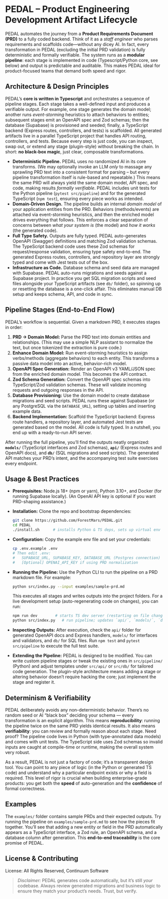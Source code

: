 


# PEDAL – Product Engineering Development Artifact Lifecycle

PEDAL automates the journey from a **Product Requirements Document (PRD)** to a fully coded backend.  Think of it as a *staff engineer* who parses requirements and scaffolds code—without any dicey AI. In fact, every transformation in PEDAL (excluding the initial PRD validation) is fully deterministic and formally verifiable.  The system runs as a **modular pipeline**: each stage is implemented in code (Typescript/Python core, see below) and output is predictable and auditable.  This makes PEDAL ideal for product-focused teams that demand both speed and rigor.

## Architecture & Design Principles

PEDAL’s **core is written in Typescript** and orchestrates a sequence of pipeline stages.  Each stage takes a well-defined input and produces a verifiable output.  For example, one stage generates the domain model; another runs *event-storming* heuristics to attach behaviors to entities; subsequent stages emit an OpenAPI spec and Zod schemas; then the database (Supabase) is provisioned and seeded; finally, a TypeScript backend (Express routes, controllers, and tests) is scaffolded.  All generated artifacts live in a parallel TypeScript project that handles API routing, controllers, and tests.  Because every step is just code, you can inspect, swap out, or extend any stage (plugin-style) without breaking the chain.  In short: **no black-box magic**, just clear, composable transformations.

* **Deterministic Pipeline.** PEDAL uses no randomized AI in its core transforms.  (We may optionally invoke an LLM *only* to massage any sprawling PRD text into a consistent format for parsing – but every pipeline transformation itself is rule-based and repeatable.)  This means the same PRD will always yield the same domain model, API spec, and code, making results *formally verifiable*. PEDAL includes unit tests for the Python pipeline (`pytest src/pipeline`) and for the generated TypeScript (`npm test`), ensuring every piece works as intended.
* **Domain-Driven Design.** The pipeline builds an internal *domain model* of your application entities from the PRD.  Behaviors (methods/events) are attached via event-storming heuristics, and then the enriched model drives everything that follows.  This enforces a clear separation of concerns between *what your system is* (the model) and *how it works* (the generated code).
* **Full Type Safety.** Outputs are fully typed. PEDAL auto-generates OpenAPI (Swagger) definitions and matching Zod validation schemas.  The TypeScript backend code uses these Zod schemas for request/response validation, ensuring type safety end-to-end.  The generated Express routes, controllers, and repository layer are strongly typed and come with Jest tests out of the box.
* **Infrastructure as Code.** Database schema and seed data are managed with Supabase. PEDAL auto-runs migrations and seeds against a Supabase project.  In practice you get SQL migration scripts and seed files alongside your TypeScript artifacts (see `db/` folder), so spinning up or resetting the database is a one-click affair. This eliminates manual DB setup and keeps schema, API, and code in sync.

## Pipeline Stages (End‑to‑End Flow)

PEDAL’s workflow is sequential.  Given a markdown PRD, it executes stages in order:

1. **PRD → Domain Model:** Parse the PRD text into domain entities and relationships. (This may use a simple NLP assistant to normalize the text, but once tokenized the extraction is pure code.)
2. **Enhance Domain Model:** Run event-storming heuristics to assign verbs/methods (aggregate behaviors) to each entity. This transforms a passive data model into an active, behavior-rich model.
3. **OpenAPI Spec Generation:** Render an OpenAPI v3 YAML/JSON spec from the enriched domain model. This becomes the API contract.
4. **Zod Schema Generation:** Convert the OpenAPI spec schemas into TypeScript/Zod validation schemas. These will validate incoming requests and outgoing responses in the API.
5. **Database Provisioning:** Use the domain model to create database migrations and seed scripts. PEDAL runs these against Supabase (or any PostgreSQL via the `DATABASE_URL`), setting up tables and inserting example data.
6. **Backend Implementation:** Scaffold the TypeScript backend: Express route handlers, a repository layer, and automated Jest tests are generated based on the model. All code is fully typed. In a nutshell, you end up with a ready-to-run API server.

After running the full pipeline, you’ll find the outputs neatly organized: **`models/`** (TypeScript interfaces and Zod schemas), **`api/`** (Express routes and OpenAPI docs), and **`db/`** (SQL migrations and seed scripts).  The generated API matches your PRD’s intent, and the accompanying test suite exercises every endpoint.

## Usage & Best Practices

* **Prerequisites:** Node.js 18+ (npm or yarn), Python 3.10+, and Docker (for running Supabase locally).  (An OpenAI API key is optional if you want PRD-shaping assistance.)
* **Installation:** Clone the repo and bootstrap dependencies:

  ```bash
  git clone https://github.com/ForestMars/PEDAL.git  
  cd PEDAL  
  ./install.sh      # installs Python & TS deps, sets up virtual env and tooling
  ```
* **Configuration:** Copy the example env file and set your credentials:

  ```bash
  cp .env.example .env
  # Then edit .env:
  #   SUPABASE_URL, SUPABASE_KEY, DATABASE_URL (Postgres connection) 
  #   [Optional] OPENAI_API_KEY if using PRD normalization
  ```
* **Running the Pipeline:** Use the Python CLI to run the pipeline on a PRD markdown file. For example:

  ```bash
  python src/index.py --input examples/sample-prd.md
  ```

  This executes all stages and writes outputs into the project folders. For a live development setup (auto-regenerating code on changes), you can run:

  ```bash
  npm run dev        # starts TS dev server (restarting on file changes)
  python src/index.py   # run pipeline; updates `api/`, `models/`, `db/` as you edit
  ```
* **Inspecting Outputs:** After execution, check the `api/` folder for generated OpenAPI docs and Express handlers, `models/` for interfaces and validators, and `db/` for SQL files. Run `npm test` and `pytest src/pipeline` to execute the full test suite.
* **Extending the Pipeline:** PEDAL is designed to be modified. You can write custom pipeline stages or tweak the existing ones in `src/pipeline/` (Python) and adjust templates under `src/api/` or `src/db/` for tailored code generation. The plugin-style architecture means adding a stage or altering behavior doesn’t require hacking the core; just implement the stage and register it.

## Determinism & Verifiability

PEDAL deliberately avoids any non-deterministic behavior.  There’s no random seed or AI “black box” deciding your schema — every transformation is an explicit algorithm. This means **reproducibility**: running the pipeline twice on the same PRD yields identical results. It also means **verifiability**: you can review and formally reason about each stage.  Need proof? The pipeline code lives in Python (with type-annotated data models) and comes with unit tests. The TypeScript side uses Zod schemas so invalid inputs are caught at compile-time or runtime, making the overall system very robust.

As a result, PEDAL is not just a factory of code; it’s a transparent design tool. You can point to any piece of logic (in the Python or generated TS code) and understand why a particular endpoint exists or why a field is required. This level of rigor is crucial when building enterprise-grade products: you get both the **speed** of auto-generation and the **confidence** of formal correctness.

## Examples

The `examples/` folder contains sample PRDs and their expected outputs. Try running the pipeline on `examples/sample-prd.md` to see how the pieces fit together. You’ll see that adding a new entity or field in the PRD automatically appears as a TypeScript interface, a Zod rule, an OpenAPI schema, and a database column after generation. This **end-to-end traceability** is the core promise of PEDAL.

## License & Contributing

License: All Rights Reserved, Continuum Software

> *Disclaimer:* PEDAL generates code automatically, but it’s still *your* codebase. Always review generated migrations and business logic to ensure they match your product’s needs. Trust, but verify.